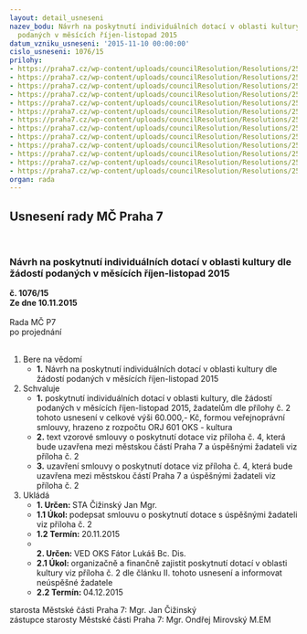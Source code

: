 ```yaml
---
layout: detail_usneseni
nazev_bodu: Návrh na poskytnutí individuálních dotací v oblasti kultury dle žádostí
  podaných v měsících říjen-listopad 2015
datum_vzniku_usneseni: '2015-11-10 00:00:00'
cislo_usneseni: 1076/15
prilohy:
- https://praha7.cz/wp-content/uploads/councilResolution/Resolutions/25773/72-15-m39d_dotace_individualni_kultura_rijen.doc
- https://praha7.cz/wp-content/uploads/councilResolution/Resolutions/25773/72-15-priloha_c_2_individualni_dotace_rijen_kultura.xls
- https://praha7.cz/wp-content/uploads/councilResolution/Resolutions/25773/72-15-zapis_z_10_jednani_kk_ze_dne_02_11_2015.docx
- https://praha7.cz/wp-content/uploads/councilResolution/Resolutions/25773/72-15-smlouva_o_poskytnuti_dotace_individualni_kultura_rijen.doc
- https://praha7.cz/wp-content/uploads/councilResolution/Resolutions/25773/72-15-zadost_o_dotaci_-_art_direct.pdf
- https://praha7.cz/wp-content/uploads/councilResolution/Resolutions/25773/72-15-sr_art_direct.pdf
- https://praha7.cz/wp-content/uploads/councilResolution/Resolutions/25773/72-15-zadost_o_dotaci_-_rodinne_centrum_letna.pdf
- https://praha7.cz/wp-content/uploads/councilResolution/Resolutions/25773/72-15-sr_rc_letna_advent_2015.pdf
- https://praha7.cz/wp-content/uploads/councilResolution/Resolutions/25773/72-15-zadost_o_dotaci_-_molnar.pdf
- https://praha7.cz/wp-content/uploads/councilResolution/Resolutions/25773/72-15-rzp_molnar.pdf
- https://praha7.cz/wp-content/uploads/councilResolution/Resolutions/25773/72-15-zadost_o_dotaci_-_jan_polak_priprava_na_masopust_2016.pdf
- https://praha7.cz/wp-content/uploads/councilResolution/Resolutions/25773/72-15-rzp_polak.pdf
- https://praha7.cz/wp-content/uploads/councilResolution/Resolutions/25773/72-15-zadost_o_dotaci_-_obec_krestanu_r.pdf
organ: rada
---
```

<div id="ucUsn_pList" class="usn">
	<span><h2>Usnesení rady MČ Praha 7 </h2>
<br></span><div class="standBody">
<span><h3>Návrh na poskytnutí individuálních dotací v oblasti kultury dle žádostí podaných v měsících říjen-listopad 2015</h3></span><div class="center">
		<strong>č. 1076/15</strong><br>
	</div>
<div class="center">
		<strong>Ze dne 10.11.2015</strong><br><br>
	</div>Rada MČ P7<br> po projednání<br><br><ol>
<li>Bere na vědomí<ul><li>
<strong>1.</strong> Návrh na poskytnutí individuálních dotací v oblasti kultury dle žádostí podaných v měsících říjen-listopad 2015</li></ul>
</li>
<li>Schvaluje<ul>
<li>
<strong>1.</strong> poskytnutí individuálních dotací v oblasti kultury, dle žádostí podaných  v měsících říjen-listopad 2015, žadatelům dle přílohy č. 2 tohoto usnesení v celkové výši 60.000,- Kč, formou veřejnoprávní smlouvy, hrazeno z rozpočtu ORJ 601 OKS - kultura</li>
<li>
<strong>2.</strong> text vzorové smlouvy o poskytnutí dotace viz příloha č. 4, která bude uzavřena mezi městskou částí Praha 7 a úspěšnými žadateli viz příloha č. 2</li>
<li>
<strong>3.</strong> uzavření smlouvy o poskytnutí dotace viz příloha č. 4, která bude uzavřena mezi městskou částí Praha 7 a úspěšnými žadateli viz příloha č. 2              </li>
</ul>
</li>
<li>Ukládá<ul>
<li>
<strong>1. Určen: </strong>STA Čižinský Jan Mgr.</li>
<li>
<strong>1.1 Úkol: </strong>podepsat smlouvu o poskytnutí dotace s úspěšnými žadateli viz příloha č. 2</li>
<li>
<strong>1.2 Termín: </strong>20.11.2015</li>
<li>
<strong><br>2. Určen: </strong>VED OKS Fátor Lukáš Bc. Dis.</li>
<li>
<strong>2.1 Úkol: </strong>organizačně a finančně zajistit poskytnutí dotací v oblasti kultury viz příloha č. 2 dle článku II. tohoto usnesení a informovat neúspěšné žadatele</li>
<li>
<strong>2.2 Termín: </strong>04.12.2015</li>
</ul>
</li>
</ol>starosta Městské části Praha 7: Mgr. Jan Čižinský<br>zástupce starosty Městské části Praha 7: Mgr. Ondřej Mirovský M.EM 
</div>
</div>